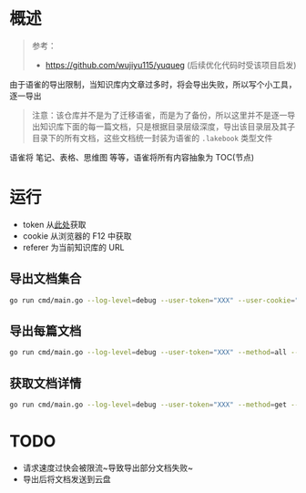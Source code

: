 # 概述
> 参考：
> - https://github.com/wujiyu115/yuqueg (后续优化代码时受该项目启发)

由于语雀的导出限制，当知识库内文章过多时，将会导出失败，所以写个小工具，逐一导出

> 注意：该仓库并不是为了迁移语雀，而是为了备份，所以这里并不是逐一导出知识库下面的每一篇文档，只是根据目录层级深度，导出该目录层及其子目录下的所有文档，这些文档统一封装为语雀的 `.lakebook` 类型文件

语雀将 笔记、表格、思维图 等等，语雀将所有内容抽象为 TOC(节点)

# 运行
- token 从[此处](https://www.yuque.com/settings/tokens)获取
- cookie 从浏览器的 F12 中获取
- referer 为当前知识库的 URL

## 导出文档集合
```bash
go run cmd/main.go --log-level=debug --user-token="XXX" --user-cookie="YYY" --referer="ZZZ" --repo-name="学习知识库" --export=true --time-out=120s
```

## 导出每篇文档
```bash
go run cmd/main.go --log-level=debug --user-token="XXX" --method=all --repo-name="学习知识库" --export=true --export-duration=1
```

## 获取文档详情
```bash
go run cmd/main.go --log-level=debug --user-token="XXX" --method=get --repo-name="学习知识库" --export=true --export-duration=0 --concurrency=1
```

# TODO
- 请求速度过快会被限流~导致导出部分文档失败~
- 导出后将文档发送到云盘